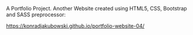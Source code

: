 A Portfolio Project. Another Website created using HTML5, CSS, Bootstrap and SASS preprocessor:

https://konradjakubowski.github.io/portfolio-website-04/
